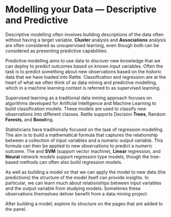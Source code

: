 # Modelling your Data &#8212; Descriptive and Predictive

Descriptive modelling often involves building descriptions of the data
often without having a target variable.  **Cluster** analysis and
**Associations** analysis are often considered as unsupervised
learning, even though both can be considered as presenting predictive
capabilities.

Predictive modelling aims to use data to discover new knowledge that
we can deploy to predict outcomes based on known input
variables. Often the task is to predict something about new
observations based on the historic data that we have loaded into
Rattle. Classification and regression are at the heart of what we
often think of as data mining and predictive modelling, which in a
machine learning context is referred to as supervised learning.

Supervised learning as a traditional data mining approach focuses on
algorithms developed for Artificial Intelligence and Machine Learning
to build classification models. These models are used to classify new
observations into different classes. Rattle supports Decision
**Trees**, Random **Forests**, and **Boost**ing.

Statisticians have traditionally focused on the task of regression
modelling. The aim is to build a mathematical formula that captures
the relationship between a collection of input variables and a numeric
output variable. This formula can then be applied to new observations
to predict a numeric outcome. The and **SVM** (support vector
machine), **Linear** regression, and **Neural** network models support
regression type models, though the tree-based methods can often also
build regression models.

As well as building a model so that we can apply the model to new data
(the predictions) the structure of the model itself can provide
insights. In particular, we can learn much about relationships between
input variables and the output variable from studying
models. Sometimes these observations themselves deliver benefit from a
data mining project.

After building a model, explore its structure on the pages that are
added to the panel.
